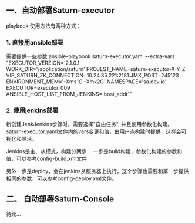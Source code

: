 
## 一、自动部署Saturn-executor 

playbook 使用方法有两种方式：

### 1. 直接用ansible部署

需要提供一些参数
ansible-playbook saturn-executor.yaml --extra-vars "EXECUTOR_VERSION='2.1.0.1' \
WORK_DIR='/application/saturn' PROJEST_NAME=saturn-executor-X-Y-Z \
VIP_SATURN_ZK_CONNECTION=10.24.35.221:2181 JMX_PORT=245123 \
ENVIRONMENT_MEM='-Xms1G -Xmx2G' NAMESPACE='sa.dev.io' \
EXECUTOR=executor_009 ANSIBLE_HOST_LIST_FROM_JENKINS='host_addr'"

### 2. 使用jenkins部署

新创建JenkJenkins步骤时，需要选择"自由任务", 并且使用参数化构建。
saturn-executor.yaml文件内的vars变更和值，由用户点构建时提供，这样会可视化和灵活。

Jenkins是主、从模式，构建分两步： 
一步是build构建，参数化构建的参数和值，可以参考config-build.xml文件

另外一步是deploy，会在jenkins从服务器上执行，这个步骤也需要和第一步提供相同的参数，可以参考config-deploy.xml文件。


## 二、 自动部署Saturn-Console

待续...
